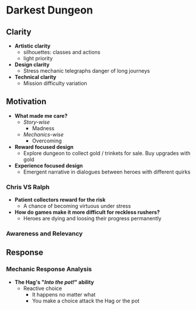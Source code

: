 # Darkest Dungeon
## Clarity
- **Artistic clarity**
	- silhouettes: classes and actions
	- light priority
- **Design clarity**
	- Stress mechanic telegraphs danger of long journeys
- **Technical clarity**
	- Mission difficulty variation

## Motivation
- **What made me care?**
	-  *Story-wise*
		- Madness
	- *Mechanics-wise*
		- Overcoming
- **Reward focused design**
	- Explore dungeon to collect gold / trinkets for sale. Buy upgrades with gold
- **Experience focused design**
	- Emergent narrative in dialogues between heroes with different quirks

### Chris VS Ralph
- **Patient collectors reward for the risk**
	- A chance of becoming virtuous under stress
- **How do games make it more difficult for reckless rushers?**
	-  Heroes are dying and loosing their progress permanently 

### Awareness and Relevancy


## Response
### Mechanic Response Analysis 
- **The Hag's "*Into the pot!*" ability**
	- Reactive choice
		- It happens no matter what
		- You make a choice attack the Hag or the pot
